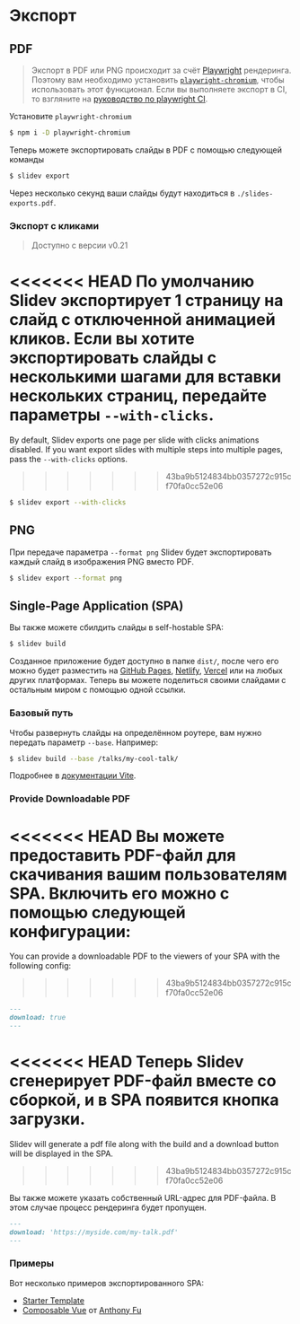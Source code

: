 # Экспорт

## PDF

> Экспорт в PDF или PNG происходит за счёт [Playwright](https://playwright.dev) рендеринга. Поэтому вам необходимо установить [`playwright-chromium`](https://playwright.dev/docs/installation#download-single-browser-binary), чтобы использовать этот функционал.
> Если вы выполняете экспорт в CI, то взгляните на [руководство по playwright CI](https://playwright.dev/docs/ci).

Установите `playwright-chromium`

```bash
$ npm i -D playwright-chromium
```

Теперь можете экспортировать слайды в PDF с помощью следующей команды

```bash
$ slidev export
```

Через несколько секунд ваши слайды будут находиться в `./slides-exports.pdf`.

### Экспорт с кликами

> Доступно с версии v0.21

<<<<<<< HEAD
По умолчанию Slidev экспортирует 1 страницу на слайд с отключенной анимацией кликов. Если вы хотите экспортировать слайды с несколькими шагами для вставки нескольких страниц, передайте параметры `--with-clicks`.
=======
By default, Slidev exports one page per slide with clicks animations disabled. If you want export slides with multiple steps into multiple pages, pass the `--with-clicks` options.
>>>>>>> 43ba9b5124834bb0357272c915cf70fa0cc52e06

```bash
$ slidev export --with-clicks
```

## PNG

При передаче параметра `--format png` Slidev будет экспортировать каждый слайд в изображения PNG вместо PDF.

```bash
$ slidev export --format png
```

## Single-Page Application (SPA)

Вы также можете сбилдить слайды в self-hostable SPA:

```bash
$ slidev build
```

Созданное приложение будет доступно в папке `dist/`, после чего его можно будет разместить на [GitHub Pages](https://pages.github.com/), [Netlify](https://netlify.app/), [Vercel](https://vercel.com/) или на любых других платформах. Теперь вы можете поделиться своими слайдами с остальным миром с помощью одной ссылки.

### Базовый путь

Чтобы развернуть слайды на определённом роутере, вам нужно передать параметр `--base`. Например:

```bash
$ slidev build --base /talks/my-cool-talk/
```

Подробнее в [документации Vite](https://vitejs.dev/guide/build.html#public-base-path).

### Provide Downloadable PDF

<<<<<<< HEAD
Вы можете предоставить PDF-файл для скачивания вашим пользователям SPA. Включить его можно с помощью следующей конфигурации:
=======
You can provide a downloadable PDF to the viewers of your SPA with the following config:
>>>>>>> 43ba9b5124834bb0357272c915cf70fa0cc52e06

```md
---
download: true
---
```

<<<<<<< HEAD
Теперь Slidev сгенерирует PDF-файл вместе со сборкой, и в SPA появится кнопка загрузки.
=======
Slidev will generate a pdf file along with the build and a download button will be displayed in the SPA.
>>>>>>> 43ba9b5124834bb0357272c915cf70fa0cc52e06

Вы также можете указать собственный URL-адрес для PDF-файла. В этом случае процесс рендеринга будет пропущен.

```md
---
download: 'https://myside.com/my-talk.pdf'
---
```

### Примеры

Вот несколько примеров экспортированного SPA:

- [Starter Template](https://sli.dev/demo/starter)
- [Composable Vue](https://talks.antfu.me/2021/composable-vue) от [Anthony Fu](https://github.com/antfu)
